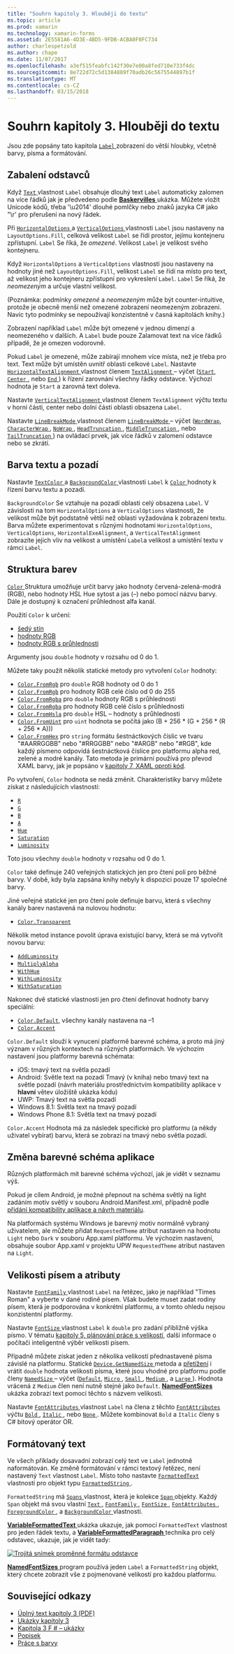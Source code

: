 ```yaml
---
title: "Souhrn kapitoly 3. Hlouběji do textu"
ms.topic: article
ms.prod: xamarin
ms.technology: xamarin-forms
ms.assetid: 2E5581A6-4D3E-4BD5-9FDB-ACBA0F0FC734
author: charlespetzold
ms.author: chape
ms.date: 11/07/2017
ms.openlocfilehash: a3ef515feabfc142f30e7e00a8fed710e733f4dc
ms.sourcegitcommit: 8e722d72c5d1384889f70adb26c5675544897b1f
ms.translationtype: MT
ms.contentlocale: cs-CZ
ms.lasthandoff: 03/15/2018
---
```

# <a name="summary-of-chapter-3-deeper-into-text"></a>Souhrn kapitoly 3. Hlouběji do textu

Jsou zde popsány tato kapitola [ `Label` ](https://developer.xamarin.com/api/type/Xamarin.Forms.Label/) zobrazení do větší hloubky, včetně barvy, písma a formátování.

## <a name="wrapping-paragraphs"></a>Zabalení odstavců

Když [ `Text` ](https://developer.xamarin.com/api/property/Xamarin.Forms.Label.Text/) vlastnost `Label` obsahuje dlouhý text `Label` automaticky zalomen na více řádků jak je předvedeno podle [ **Baskervilles** ](https://github.com/xamarin/xamarin-forms-book-samples/tree/master/Chapter03/Baskervilles) ukázka. Můžete vložit Unicode kódů, třeba '\u2014' dlouhé pomlčky nebo znaků jazyka C# jako "\r' pro přerušení na nový řádek.

Při [ `HorizontalOptions` ](https://developer.xamarin.com/api/property/Xamarin.Forms.View.HorizontalOptions/) a [ `VerticalOptions` ](https://developer.xamarin.com/api/property/Xamarin.Forms.View.VerticalOptions/) vlastnosti `Label` jsou nastaveny na `LayoutOptions.Fill`, celková velikost `Label` se řídí prostor, jejímu kontejneru zpřístupní. `Label` Se říká, že *omezené*. Velikost `Label` je velikost svého kontejneru.

Když `HorizontalOptions` a `VerticalOptions` vlastnosti jsou nastaveny na hodnoty jiné než `LayoutOptions.Fill`, velikost `Label` se řídí na místo pro text, až velikost jeho kontejneru zpřístupní pro vykreslení `Label`. `Label` Se říká, že *neomezeným* a určuje vlastní velikost.

(Poznámka: podmínky *omezené* a *neomezeným* může být counter-intuitive, protože je obecně menší než omezené zobrazení neomezeným zobrazení. Navíc tyto podmínky se nepoužívají konzistentně v časná kapitolách knihy.)

Zobrazení například `Label` může být omezené v jednou dimenzí a neomezeného v dalších. A `Label` bude pouze Zalamovat text na více řádků případě, že je omezen vodorovně.

Pokud `Label` je omezené, může zabírají mnohem více místa, než je třeba pro text. Text může být umístěn uvnitř oblasti celkové `Label`. Nastavte [ `HorizontalTextAlignment` ](https://developer.xamarin.com/api/property/Xamarin.Forms.Label.HorizontalTextAlignment/) vlastnost členem [ `TextAlignment` ](https://developer.xamarin.com/api/type/Xamarin.Forms.TextAlignment/) – výčet ([`Start`](https://developer.xamarin.com/api/field/Xamarin.Forms.TextAlignment.Start/), [ `Center` ](https://developer.xamarin.com/api/field/Xamarin.Forms.TextAlignment.Center/), nebo [ `End` ](https://developer.xamarin.com/api/field/Xamarin.Forms.TextAlignment.Center/)) k řízení zarovnání všechny řádky odstavce. Výchozí hodnota je `Start` a zarovná text doleva.

Nastavte [ `VerticalTextAlignment` ](https://developer.xamarin.com/api/property/Xamarin.Forms.Label.VerticalTextAlignment/) vlastnost členem `TextAlignment` výčtu textu v horní části, center nebo dolní části oblasti obsazena `Label`.

Nastavte [ `LineBreakMode` ](https://developer.xamarin.com/api/property/Xamarin.Forms.Label.LineBreakMode/) vlastnost členem [ `LineBreakMode` ](https://developer.xamarin.com/api/type/Xamarin.Forms.LineBreakMode/) – výčet ([`WordWrap`](https://developer.xamarin.com/api/field/Xamarin.Forms.LineBreakMode.WordWrap/), [ `CharacterWrap` ](https://developer.xamarin.com/api/field/Xamarin.Forms.LineBreakMode.CharacterWrap/), [ `NoWrap` ](https://developer.xamarin.com/api/field/Xamarin.Forms.LineBreakMode.NoWrap/), [ `HeadTruncation` ](https://developer.xamarin.com/api/field/Xamarin.Forms.LineBreakMode.HeadTruncation/), [ `MiddleTruncation` ](https://developer.xamarin.com/api/field/Xamarin.Forms.LineBreakMode.MiddleTruncation/), nebo [ `TailTruncation` ](https://developer.xamarin.com/api/field/Xamarin.Forms.LineBreakMode.TailTruncation/)) na ovládací prvek, jak více řádků v zalomení odstavce nebo se zkrátí.

## <a name="text-and-background-colors"></a>Barva textu a pozadí

Nastavte [ `TextColor` ](https://developer.xamarin.com/api/property/Xamarin.Forms.Label.TextColor/) a [ `BackgroundColor` ](https://developer.xamarin.com/api/property/Xamarin.Forms.VisualElement.BackgroundColor/) vlastnosti `Label` k [ `Color` ](https://developer.xamarin.com/api/type/Xamarin.Forms.Color/) hodnoty k řízení barvu textu a pozadí.

`BackgroundColor` Se vztahuje na pozadí oblasti celý obsazena `Label`. V závislosti na tom `HorizontalOptions` a `VerticalOptions` vlastnosti, že velikost může být podstatně větší než oblasti vyžadována k zobrazení textu. Barva můžete experimentovat s různými hodnotami `HorizontalOptions`, `VerticalOptions`, `HorizontalExeAlignment`, a `VerticalTextAlignment` zobrazíte jejich vliv na velikost a umístění `Label`a velikost a umístění textu v rámci `Label`.

## <a name="the-color-structure"></a>Struktura barev

[ `Color` ](https://developer.xamarin.com/api/type/Xamarin.Forms.Color/) Struktura umožňuje určit barvy jako hodnoty červená-zelená-modrá (RGB), nebo hodnoty HSL Hue sytost a jas (–) nebo pomocí názvu barvy. Dále je dostupný k označení průhlednost alfa kanál.

Použití `Color` k určení:

- [šedý stín](https://developer.xamarin.com/api/constructor/Xamarin.Forms.Color.Color/p/System.Double/)
- [hodnoty RGB](https://developer.xamarin.com/api/constructor/Xamarin.Forms.Color.Color/p/System.Double/System.Double/System.Double/)
- [hodnoty RGB s průhlednosti](https://developer.xamarin.com/api/constructor/Xamarin.Forms.Color.Color/p/System.Double/System.Double/System.Double/System.Double/)

Argumenty jsou `double` hodnoty v rozsahu od 0 do 1.

Můžete taky použít několik statické metody pro vytvoření `Color` hodnoty:

- [`Color.FromRgb`](https://developer.xamarin.com/api/member/Xamarin.Forms.Color.FromRgb/p/System.Double/System.Double/System.Double/) pro `double` RGB hodnoty od 0 do 1
- [`Color.FromRgb`](https://developer.xamarin.com/api/member/Xamarin.Forms.Color.FromRgb/p/System.Int32/System.Int32/System.Int32/) pro hodnoty RGB celé číslo od 0 do 255
- [`Color.FromRgba`](https://developer.xamarin.com/api/member/Xamarin.Forms.Color.FromRgba/p/System.Double/System.Double/System.Double/System.Double/) pro `double` hodnoty RGB s průhlednosti
- [`Color.FromRgba`](https://developer.xamarin.com/api/member/Xamarin.Forms.Color.FromRgba/p/System.Int32/System.Int32/System.Int32/System.Int32/) pro hodnoty RGB celé číslo s průhlednosti
- [`Color.FromHsla`](https://developer.xamarin.com/api/member/Xamarin.Forms.Color.FromHsla/p/System.Double/System.Double/System.Double/System.Double/) pro `double` HSL – hodnoty s průhlednosti
- [`Color.FromUint`](https://developer.xamarin.com/api/member/Xamarin.Forms.Color.FromUint/p/System.UInt32/) pro `uint` hodnota se počítá jako (B + 256 * (G + 256 * (R + 256 * A)))
- [`Color.FromHex`](https://developer.xamarin.com/api/member/Xamarin.Forms.Color.FromHex/p/System.String/) pro `string` formátu šestnáctkových číslic ve tvaru "#AARRGGBB" nebo "#RRGGBB" nebo "#ARGB" nebo "#RGB", kde každý písmeno odpovídá šestnáctková číslice pro platformu alpha red, zelené a modré kanály. Tato metoda je primární používá pro převod XAML barvy, jak je popsáno v [kapitoly 7, XAML oproti kód](~/xamarin-forms/creating-mobile-apps-xamarin-forms/summaries/chapter07.md).

Po vytvoření, `Color` hodnota se nedá změnit. Charakteristiky barvy můžete získat z následujících vlastností:

- [`R`](https://developer.xamarin.com/api/property/Xamarin.Forms.Color.R/)
- [`G`](https://developer.xamarin.com/api/property/Xamarin.Forms.Color.G/)
- [`B`](https://developer.xamarin.com/api/property/Xamarin.Forms.Color.B/)
- [`A`](https://developer.xamarin.com/api/property/Xamarin.Forms.Color.A/)
- [`Hue`](https://developer.xamarin.com/api/property/Xamarin.Forms.Color.Hue/)
- [`Saturation`](https://developer.xamarin.com/api/property/Xamarin.Forms.Color.Saturation/)
- [`Luminosity`](https://developer.xamarin.com/api/property/Xamarin.Forms.Color.Luminosity/)

Toto jsou všechny `double` hodnoty v rozsahu od 0 do 1.

`Color` také definuje 240 veřejných statických jen pro čtení polí pro běžné barvy. V době, kdy byla zapsána knihy nebyly k dispozici pouze 17 společné barvy.

Jiné veřejné statické jen pro čtení pole definuje barvu, která s všechny kanály barev nastavená na nulovou hodnotu:

- [`Color.Transparent`](https://developer.xamarin.com/api/field/Xamarin.Forms.Color.Transparent/)

Několik metod instance povolit úprava existující barvy, která se má vytvořit novou barvu:

- [`AddLuminosity`](https://developer.xamarin.com/api/member/Xamarin.Forms.Color.AddLuminosity/p/System.Double/)
- [`MultiplyAlpha`](https://developer.xamarin.com/api/member/Xamarin.Forms.Color.MultiplyAlpha/p/System.Double/)
- [`WithHue`](https://developer.xamarin.com/api/member/Xamarin.Forms.Color.WithHue/p/System.Double/)
- [`WithLuminosity`](https://developer.xamarin.com/api/member/Xamarin.Forms.Color.WithLuminosity/p/System.Double/)
- [`WithSaturation`](https://developer.xamarin.com/api/member/Xamarin.Forms.Color.WithSaturation/p/System.Double/)

Nakonec dvě statické vlastnosti jen pro čtení definovat hodnoty barvy speciální:

- [`Color.Default`](https://developer.xamarin.com/api/property/Xamarin.Forms.Color.Default/), všechny kanály nastavena na &ndash;1
- [`Color.Accent`](https://developer.xamarin.com/api/property/Xamarin.Forms.Color.Accent/)

`Color.Default` slouží k vynucení platformě barevné schéma, a proto má jiný význam v různých kontextech na různých platformách. Ve výchozím nastavení jsou platformy barevná schémata:

- iOS: tmavý text na světla pozadí
- Android: Světle text na pozadí Tmavý (v kniha) nebo tmavý text na světle pozadí (návrh materiálu prostřednictvím kompatibility aplikace v **hlavní** větev úložiště ukázka kódu)
- UWP: Tmavý text na světla pozadí
- Windows 8.1: Světla text na tmavý pozadí
- Windows Phone 8.1: Světla text na tmavý pozadí

`Color.Accent` Hodnota má za následek specifické pro platformu (a někdy uživatel vybírat) barvu, která se zobrazí na tmavý nebo světla pozadí.

## <a name="changing-the-application-color-scheme"></a>Změna barevné schéma aplikace

Různých platformách mít barevné schéma výchozí, jak je vidět v seznamu výš.

Pokud je cílem Android, je možné přepnout na schéma světlý na light zadáním motiv světlý v souboru Android.Manifest.xml, případně podle [přidání kompatibility aplikace a návrh materiálu](~/xamarin-forms/platform/android/appcompat.md).

Na platformách systému Windows je barevný motiv normálně vybraný uživatelem, ale můžete přidat `RequestedTheme` atribut nastaven na hodnotu `Light` nebo `Dark` v souboru App.xaml platformu. Ve výchozím nastavení, obsahuje soubor App.xaml v projektu UPW `RequestedTheme` atribut nastaven na `Light`.

## <a name="font-sizes-and-attributes"></a>Velikosti písem a atributy

Nastavte [ `FontFamily` ](https://developer.xamarin.com/api/property/Xamarin.Forms.Label.FontFamily/) vlastnost `Label` na řetězec, jako je například "Times Roman" a vyberte v dané rodině písem. Však budete muset zadat rodiny písem, která je podporována v konkrétní platformu, a v tomto ohledu nejsou konzistentní platformy.

Nastavte [ `FontSize` ](https://developer.xamarin.com/api/property/Xamarin.Forms.Label.FontSize/) vlastnost `Label` k `double` pro zadání přibližně výška písmo. V tématu [kapitoly 5, plánování práce s velikostí](chapter05.md), další informace o počítači inteligentně výběr velikosti písem.

Případně můžete získat jeden z několika velikostí přednastavené písma závislé na platformu. Statické [ `Device.GetNamedSize` ](https://developer.xamarin.com/api/member/Xamarin.Forms.Device.GetNamedSize/p/Xamarin.Forms.NamedSize/System.Type/) metoda a [přetížení](https://developer.xamarin.com/api/member/Xamarin.Forms.Device.GetNamedSize/p/Xamarin.Forms.NamedSize/Xamarin.Forms.Element/) i vrátit `double` hodnota velikosti písma, které jsou vhodné pro platformu podle členy [ `NamedSize` ](https://developer.xamarin.com/api/type/Xamarin.Forms.NamedSize/)– výčet ([`Default`](https://developer.xamarin.com/api/field/Xamarin.Forms.NamedSize.Default/), [ `Micro` ](https://developer.xamarin.com/api/field/Xamarin.Forms.NamedSize.Micro/), [ `Small` ](https://developer.xamarin.com/api/field/Xamarin.Forms.NamedSize.Small/), [ `Medium` ](https://developer.xamarin.com/api/field/Xamarin.Forms.NamedSize.Medium/),  a [ `Large` ](https://developer.xamarin.com/api/field/Xamarin.Forms.NamedSize.Large/)). Hodnota vrácená z `Medium` člen není nutně stejné jako `Default`. [ **NamedFontSizes** ](https://github.com/xamarin/xamarin-forms-book-samples/tree/master/Chapter03/NamedFontSizes) ukázka zobrazí text pomocí těchto s názvem velikosti.

Nastavte [ `FontAttributes` ](https://developer.xamarin.com/api/property/Xamarin.Forms.Label.FontAttributes/) vlastnost `Label` na člena z těchto [ `FontAttributes` ](https://developer.xamarin.com/api/type/Xamarin.Forms.FontAttributes/) výčtu [ `Bold` ](https://developer.xamarin.com/api/field/Xamarin.Forms.FontAttributes.Bold/), [ `Italic` ](https://developer.xamarin.com/api/field/Xamarin.Forms.FontAttributes.Italic/), nebo [ `None` ](https://developer.xamarin.com/api/field/Xamarin.Forms.FontAttributes.None/). Můžete kombinovat `Bold` a `Italic` členy s C# bitový operátor OR.

## <a name="formatted-text"></a>Formátovaný text

Ve všech příklady dosavadní zobrazí celý text ve `Label` jednotně naformátován. Ke změně formátování v rámci textový řetězec, není nastavený `Text` vlastnost `Label`. Místo toho nastavte [ `FormattedText` ](https://developer.xamarin.com/api/property/Xamarin.Forms.Label.FormattedText/) vlastností pro objekt typu [ `FormattedString` ](https://developer.xamarin.com/api/type/Xamarin.Forms.FormattedString/).

`FormattedString` má [ `Spans` ](https://developer.xamarin.com/api/property/Xamarin.Forms.FormattedString.Spans/) vlastnost, která je kolekce [ `Span` ](https://developer.xamarin.com/api/type/Xamarin.Forms.Span/) objekty. Každý `Span` objekt má svou vlastní [ `Text` ](https://developer.xamarin.com/api/property/Xamarin.Forms.Span.Text/), [ `FontFamily` ](https://developer.xamarin.com/api/property/Xamarin.Forms.Span.FontFamily/), [ `FontSize` ](https://developer.xamarin.com/api/property/Xamarin.Forms.Span.FontSize/), [ `FontAttributes` ](https://developer.xamarin.com/api/property/Xamarin.Forms.Span.FontAttributes/), [ `ForegroundColor` ](https://developer.xamarin.com/api/property/Xamarin.Forms.Span.ForegroundColor/), a [ `BackgroundColor` ](https://developer.xamarin.com/api/property/Xamarin.Forms.Span.BackgroundColor/) vlastnosti.

[ **VariableFormattedText** ](https://github.com/xamarin/xamarin-forms-book-samples/tree/master/Chapter03/VarFormText) ukázka ukazuje, jak pomocí `FormattedText` vlastnost pro jeden řádek textu, a [ **VariableFormattedParagraph** ](https://github.com/xamarin/xamarin-forms-book-samples/tree/master/Chapter03/VarFormPara) technika pro celý odstavec, ukazuje, jak je vidět tady:

[![Trojitá snímek proměnné formátu odstavce](images/ch03fg06-small.png "proměnná formátovaný Text popisku")](images/ch03fg06-large.png#lightbox "proměnná formátovaný Text popisku")

[ **NamedFontSizes** ](https://github.com/xamarin/xamarin-forms-book-samples/tree/master/Chapter03/NamedFontSizes) program používá jeden `Label` a `FormattedString` objekt, který chcete zobrazit vše z pojmenované velikostí pro každou platformu.



## <a name="related-links"></a>Související odkazy

- [Úplný text kapitoly 3 (PDF)](https://download.xamarin.com/developer/xamarin-forms-book/XamarinFormsBook-Ch03-Apr2016.pdf)
- [Ukázky kapitoly 3](https://github.com/xamarin/xamarin-forms-book-samples/tree/master/Chapter03)
- [Kapitola 3 F # – ukázky](https://github.com/xamarin/xamarin-forms-book-samples/tree/master/Chapter03/FS)
- [Popisek](~/xamarin-forms/user-interface/text/label.md)
- [Práce s barvy](~/xamarin-forms/user-interface/colors.md)
